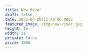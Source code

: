 ```yaml
---
title: New River
draft: false
date: 2025-04-29T11:49:00.000Z
featured_image: /img/new-river.jpg
height: 16
width: 11
private: false
price: 1000
---
```

